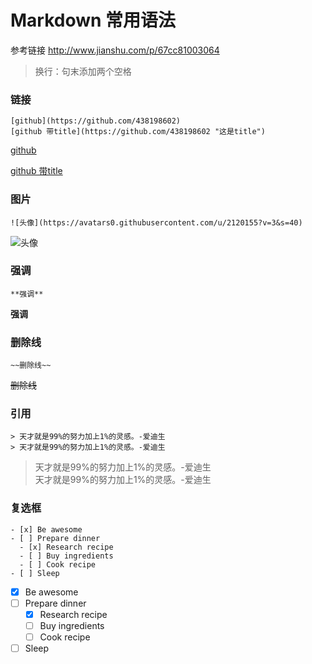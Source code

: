 # Markdown 常用语法

参考链接 <http://www.jianshu.com/p/67cc81003064>

> 换行：句末添加两个空格

### 链接

```
[github](https://github.com/438198602)
[github 带title](https://github.com/438198602 "这是title")
```

[github](https://github.com/438198602)

[github 带title](https://github.com/438198602 "这是title")

### 图片

```
![头像](https://avatars0.githubusercontent.com/u/2120155?v=3&s=40)
```

![头像](https://avatars0.githubusercontent.com/u/2120155?v=3&s=40)

### 强调

```
**强调**
```

**强调**

### 删除线

```
~~删除线~~
```

~~删除线~~

### 引用

```
> 天才就是99%的努力加上1%的灵感。-爱迪生  
> 天才就是99%的努力加上1%的灵感。-爱迪生  
```

> 天才就是99%的努力加上1%的灵感。-爱迪生  
> 天才就是99%的努力加上1%的灵感。-爱迪生  

### 复选框

```
- [x] Be awesome
- [ ] Prepare dinner
  - [x] Research recipe
  - [ ] Buy ingredients
  - [ ] Cook recipe
- [ ] Sleep
```

- [x] Be awesome
- [ ] Prepare dinner
  - [x] Research recipe
  - [ ] Buy ingredients
  - [ ] Cook recipe
- [ ] Sleep
